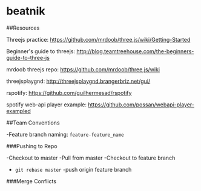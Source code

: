 # beatnik

##Resources

Threejs practice: https://github.com/mrdoob/three.js/wiki/Getting-Started

Beginner's guide to threejs: http://blog.teamtreehouse.com/the-beginners-guide-to-three-js

mrdoob threejs repo: https://github.com/mrdoob/three.js/wiki

threejsplaygnd: http://threejsplaygnd.brangerbriz.net/gui/

rspotify: https://github.com/guilhermesad/rspotify

spotify web-api player example: https://github.com/possan/webapi-player-exampled


##Team Conventions

-Feature branch naming: `feature-feature_name`

###Pushing to Repo

-Checkout to master
-Pull from master
-Checkout to feature branch
- `git rebase master`
-push origin feature branch

###Merge Conflicts


